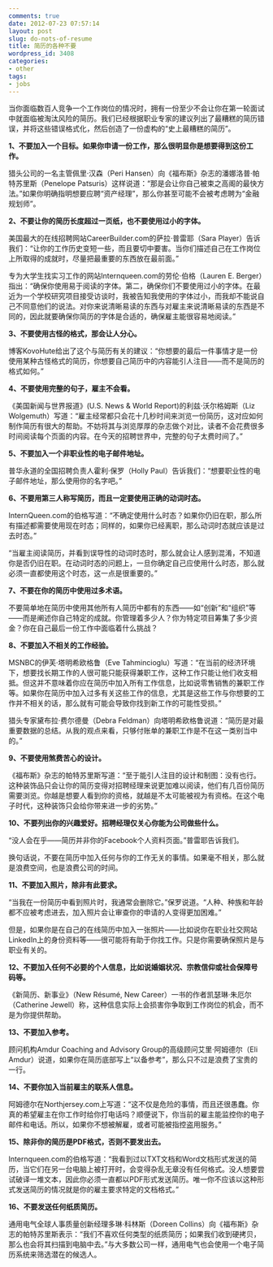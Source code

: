 ```yaml
---
comments: true
date: 2012-07-23 07:57:14
layout: post
slug: do-nots-of-resume
title: 简历的各种不要
wordpress_id: 3408
categories:
- other
tags:
- jobs
---
```


当你面临数百人竞争一个工作岗位的情况时，拥有一份至少不会让你在第一轮面试中就面临被淘汰风险的简历。我们已经根据职业专家的建议列出了最糟糕的简历错误，并将这些错误格式化，然后创造了一份虚构的“史上最糟糕的简历”。

**1、不要加入一个目标。如果你申请一份工作，那么很明显你是想要得到这份工作。**

猎头公司的一名主管佩里·汉森（Peri Hansen）向《福布斯》杂志的潘娜洛普·帕特苏里斯（Penelope Patsuris）这样说道：“那是会让你自己被束之高阁的最快方法。”如果你明确指明想要应聘“资产经理”，那么你甚至可能不会被考虑聘为“金融规划师”。

**2、不要让你的简历长度超过一页纸，也不要使用过小的字体。**

美国最大的在线招聘网站CareerBuilder.com的萨拉·普雷耶（Sara Player）告诉我们：“让你的工作历史变短一些，而且要切中要害。当你们描述自己在工作岗位上所取得的成就时，尽量把最重要的东西放在最前面。”

专为大学生找实习工作的网站Internqueen.com的劳伦·伯格（Lauren E. Berger）指出：“确保你使用易于阅读的字体。第二，确保你们不要使用过小的字体。在最近为一个学校研究项目接受访谈时，我被告知我使用的字体过小，而我却不能说自己不同意他们的说法。对你来说清晰易读的东西与对雇主来说清晰易读的东西是不同的，因此就要确保你简历的字体是合适的，确保雇主能很容易地阅读。”



**3、不要使用古怪的格式，那会让人分心。**

博客KovoHute给出了这个与简历有关的建议：“你想要的最后一件事情才是一份使用某种古怪格式的简历，你想要自己简历中的内容能引人注目——而不是简历的格式如何。”

**4、不要使用完整的句子，雇主不会看。**

《美国新闻与世界报道》(U.S. News & World Report)的利兹·沃尔格姆斯（Liz Wolgemuth）写道：“雇主经常都只会花十几秒时间来浏览一份简历，这对应如何制作简历有很大的帮助。不妨将其与浏览厚厚的杂志做个对比，读者不会花费很多时间阅读每个页面的内容。在今天的招聘世界中，完整的句子太费时间了。”

**5、不要加入一个非职业性的电子邮件地址。**

普华永道的全国招聘负责人霍利·保罗（Holly Paul）告诉我们：“想要职业性的电子邮件地址，那么使用你的名字吧。”

**6、不要用第三人称写简历，而且一定要使用正确的动词时态。**

InternQueen.com的伯格写道：“不确定使用什么时态？如果你仍旧在职，那么所有描述都需要使用现在时态；同样的，如果你已经离职，那么动词时态就应该是过去时态。”

“当雇主阅读简历，并看到误导性的动词时态时，那么就会让人感到混淆，不知道你是否仍旧在职。在动词时态的问题上，一旦你确定自己应使用什么时态，那么就必须一直都使用这个时态，这一点是很重要的。”

**7、不要在你的简历中使用过多术语。**

不要简单地在简历中使用其他所有人简历中都有的东西——如“创新”和“组织”等——而是阐述你自己特定的成就。你管理着多少人？你为特定项目筹集了多少资金？你在自己最后一份工作中面临着什么挑战？

**8、不要加入不相关的工作经验。**

MSNBC的伊芙·塔明希欧格鲁（Eve Tahmincioglu）写道：“在当前的经济环境下，想要找长期工作的人很可能只能获得兼职工作，这种工作只能让他们收支相抵。但这并不意味着你应在简历中加入所有工作信息，比如说零售销售的兼职工作等。如果你在简历中加入过多有关这些工作的信息，尤其是这些工作与你想要的工作并不相关的话，那么就有可能会导致你找到新工作的可能性受损。”

猎头专家黛布拉·费尔德曼（Debra Feldman）向塔明希欧格鲁说道：“简历是对最重要数据的总结。从我的观点来看，只够付账单的兼职工作是不在这一类别当中的。”

**9、不要使用煞费苦心的设计。**

《福布斯》杂志的帕特苏里斯写道：“至于能引人注目的设计和制图：没有也行。这种装饰品只会让你的简历变得对招聘经理来说更加难以阅读，他们有几百份简历需要浏览。你越是想要人看到你的资格，就越是不太可能被视为有资格。在这个电子时代，这种装饰只会给你带来进一步的劣势。”

**10、不要列出你的兴趣爱好。招聘经理仅关心你能为公司做些什么。**

“没人会在乎——简历并非你的Facebook个人资料页面。”普雷耶告诉我们。

换句话说，不要在简历中加入任何与你的工作无关的事情。如果毫不相关，那么就是浪费空间，也是浪费公司的时间。

**11、不要加入照片，除非有此要求。**

“当我在一份简历中看到照片时，我通常会删除它。”保罗说道。“人种、种族和年龄都不应被考虑进去，加入照片会让审查你的申请的人变得更加困难。”

但是，如果你是在自己的在线简历中加入一张照片——比如说你在职业社交网站LinkedIn上的身份资料等——很可能将有助于你找工作。只是你需要确保照片是与职业有关的。

**12、不要加入任何不必要的个人信息，比如说婚姻状况、宗教信仰或社会保障号码等。**

《新简历、新事业》（New Résumé, New Career）一书的作者凯瑟琳·朱厄尔（Catherine Jewell）称，这种信息实际上会损害你争取到工作岗位的机会，而不是为你提供帮助。

**13、不要加入参考。**

顾问机构Amdur Coaching and Advisory Group的高级顾问艾里·阿姆德尔（Eli Amdur）说道，如果你在简历底部写上“以备参考”，那么只不过是浪费了宝贵的一行。

**14、不要你加入当前雇主的联系人信息。**

阿姆德尔在Northjersey.com上写道：“这不仅是危险的事情，而且还很愚蠢。你真的希望雇主在你工作时给你打电话吗？顺便说下，你当前的雇主能监控你的电子邮件和电话。所以，如果你不想被解雇，或者可能被指控盗用服务。”

**15、除非你的简历是PDF格式，否则不要发出去。**

Internqueen.com的伯格写道：“我看到过以TXT文档和Word文档形式发送的简历，当它们在另一台电脑上被打开时，会变得杂乱无章没有任何格式。没人想要尝试破译一堆文本，因此你必须一直都以PDF形式发送简历。唯一你不应该以这种形式发送简历的情况就是你的雇主要求特定的文档格式。”

**16、不要发送任何纸质简历。**

通用电气全球人事质量创新经理多琳·科林斯（Doreen Collins）向《福布斯》杂志的帕特苏里斯表示：“我们不喜欢任何类型的纸质简历；如果我们收到硬拷贝，那么也会将其扫描到电脑中去。”与大多数公司一样，通用电气也会使用一个电子简历系统来筛选潜在的候选人。

